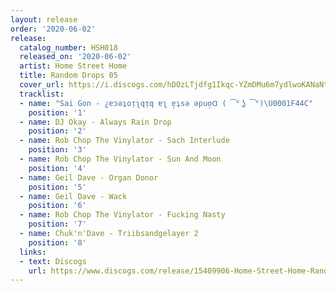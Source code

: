 ```yaml
---
layout: release
order: '2020-06-02'
release:
  catalog_number: HSH018
  released_on: '2020-06-02'
  artist: Home Street Home
  title: Random Drops 05
  cover_url: https://i.discogs.com/hDOzLTjdfg1Ikqc-YZmDMu6m7ydlwoKANaNtDRSOYl0/rs:fit/g:sm/q:90/h:600/w:600/czM6Ly9kaXNjb2dz/LWRhdGFiYXNlLWlt/YWdlcy9SLTE1NDA5/OTA2LTE1OTEwODQz/NzMtODI5OS5qcGVn.jpeg
  tracklist:
  - name: "Sai Gon - ¿ɐɔǝʇoᴉʅqᴉq ɐʅ ɐ̗ʇsǝ ǝpuo̗ᗡ ( ͡° ͜ʖ ͡°)\U0001F44C"
    position: '1'
  - name: DJ Okay - Always Rain Drop
    position: '2'
  - name: Rob Chop The Vinylator - Sach Interlude
    position: '3'
  - name: Rob Chop The Vinylator - Sun And Moon
    position: '4'
  - name: Geil Dave - Organ Donor
    position: '5'
  - name: Geil Dave - Wack
    position: '6'
  - name: Rob Chop The Vinylator - Fucking Nasty
    position: '7'
  - name: Chuk'n'Dave - Triibsandgelayer 2
    position: '8'
  links:
  - text: Discogs
    url: https://www.discogs.com/release/15409906-Home-Street-Home-Random-Drops-05
---
```

